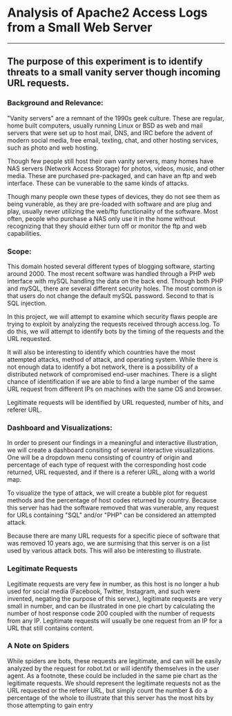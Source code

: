 <h1>Analysis of Apache2 Access Logs from a Small Web Server</h1>
<hr>
<h2>The purpose of this experiment is to identify threats to a small vanity server though incoming URL requests.</h2>
<h3>Background and Relevance:</h3>
<p>"Vanity servers" are a remnant of the 1990s geek culture. These are
regular, home built computers, usually running Linux or BSD as web and
mail servers that were set up to host mail, DNS, and IRC before the advent
of modern social media, free email, texting, chat, and other hosting 
services, such as photo and web hosting.</p>

<p>Though few people still host their own vanity servers, many homes have
NAS servers (Network Access Storage) for photos, videos, music, and other
media. These are purchased pre-packaged, and can have an ftp and web
interface. These can be vunerable to the same kinds of attacks.</p>

<p>Though many people own these types of devices, they do not see them as
being vunerable, as they are pre-loaded with software and are plug and play,
usually never utilizing the web/ftp functionality of the software. Most
often, people who purchase a NAS only use it in the home without recognizing
that they should either turn off or monitor the ftp and web capabilities.<p>

<h3>Scope:</h3>
This domain hosted several different types of blogging software, starting
around 2000. The most recent software was handled through a PHP web
interface with mySQL handling the data on the back end. Through both PHP
and mySQL, there are several different security holes. The most common is
that users do not change the default mySQL password. Second to that is 
SQL injection.

<p>In this project, we will attempt to examine which security flaws people
are trying to exploit by analyzing the requests received through access.log.
To do this, we will attempt to identify bots by the timing of the requests
and the URL requested.</p>

<p>It will also be interesting to identify which countries have the most 
attempted attacks, method of attack, and operating system. While there
is not enough data to identify a bot network, there is a possibility of
a distributed network of compromised end-user machines. There is a slight
chance of identification if we are able to find a large number of the same
URL request from different IPs on machines with the same OS and browser.</p>

<p>Legitimate requests will be identified by URL requested, number of hits,
and referer URL.<p>

<h3>Dashboard and Visualizations:</h3>
<p>In order to present our findings in a meaningful and interactive
illustration, we will create a dashboard consiting of several interactive
visualizations. One will be a dropdown menu consisting of country of origin
and percentage of each type of request with the corresponding host code
returned, URL requested, and if there is a referer URL, along with a
world map.</p>

<p>To visualize the type of attack, we will create a bubble plot for
request methods and the percentage of host codes returned by country. 
Because this server has had the software removed that was vunerable, 
any request for URLs containing "SQL" and/or "PHP" can be considered an 
attempted attack.<p>

<p>Because there are many URL requests for a specific piece of software
that was removed 10 years ago, we are surmising that this server is on a 
list used by various attack bots. This will also be interesting to
illustrate.</p>

<h3>Legitimate Requests</h3>
<p>Legitimate requests are very few in number, as this host is no longer
a hub used for social media (Facebook, Twitter, Instagram, and such were
invented, negating the purpose of this server.), legitimate requests are
very small in number, and can be illustrated in one pie chart by calculating
the number of host response code 200 coupled with the number of requests
from any IP. Legitimate requests will usually be one request from an IP
for a URL that still contains content.</p>

<h3>A Note on Spiders</h3>
<p>While spiders are bots, these requests are legitimate, and can will be
easily analyzed by the request for robot.txt or will identify themselves in
the user agent. As a footnote, these could be included in the same pie
chart as the legitimate requests. We should represent the legitimate 
requests not as the URL requested or the referer URL, but simply count
the number & do a percentage of the whole to illustrate that this server
has the most hits by those attempting to gain entry</p>
